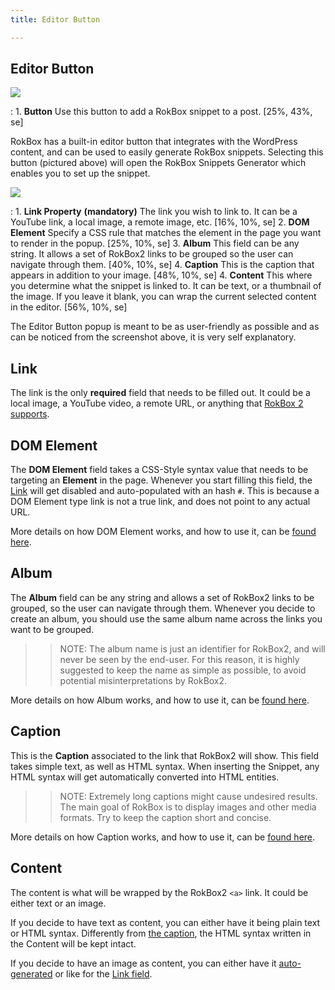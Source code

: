 ```yaml
---
title: Editor Button

---
```


Editor Button
-----

![][button]

:   1. **Button** Use this button to add a RokBox snippet to a post. [25%, 43%, se]

RokBox has a built-in editor button that integrates with the WordPress content, and can be used to easily generate RokBox snippets. Selecting this button (pictured above) will open the RokBox Snippets Generator which enables you to set up the snippet.

![][snippet]

:   1. **Link Property** **(mandatory)** The link you wish to link to. It can be a YouTube link, a local image, a remote image, etc. [16%, 10%, se]
    2. **DOM Element** Specify a CSS rule that matches the element in the page you want to render in the popup. [25%, 10%, se]
    3. **Album** This field can be any string. It allows a set of RokBox2 links to be grouped so the user can navigate through them. [40%, 10%, se]
    4. **Caption** This is the caption that appears in addition to your image. [48%, 10%, se]
    4. **Content** This where you determine what the snippet is linked to. It can be text, or a thumbnail of the image. If you leave it blank, you can wrap the current selected content in the editor. [56%, 10%, se]

The Editor Button popup is meant to be as user-friendly as possible and as can be noticed from the screenshot above, it is very self explanatory.

Link
----

The link is the only **required** field that needs to be filled out. It could be a local image, a YouTube video, a remote URL, or anything that [RokBox 2 supports][key-features].


DOM Element
-----------

The **DOM Element** field takes a CSS-Style syntax value that needs to be targeting an **Element** in the page. Whenever you start filling this field, the [Link][link] will get disabled and auto-populated with an hash `#`.
This is because a DOM Element type link is not a true link, and does not point to any actual URL.

More details on how DOM Element works, and how to use it, can be [found here][data-rokbox-element].


Album
-----

The **Album** field can be any string and allows a set of RokBox2 links to be grouped, so the user can navigate through them. Whenever you decide to create an album, you should use the same album name across the links you want to be grouped.

>> NOTE: The album name is just an identifier for RokBox2, and will never be seen by the end-user. For this reason, it is highly suggested to keep the name as simple as possible, to avoid potential misinterpretations by RokBox2.

More details on how Album works, and how to use it, can be [found here][data-rokbox-album].


Caption
-------

This is the **Caption** associated to the link that RokBox2 will show. This field takes simple text, as well as HTML syntax. When inserting the Snippet, any HTML syntax will get automatically converted into HTML entities.

>> NOTE: Extremely long captions might cause undesired results. The main goal of RokBox is to display images and other media formats. Try to keep the caption short and concise.

More details on how Caption works, and how to use it, can be [found here][data-rokbox-caption].


Content
-------

The content is what will be wrapped by the RokBox2 `<a>` link. It could be either text or an image.

If you decide to have text as content, you can either have it being plain text or HTML syntax. Differently from [the caption][caption], the HTML syntax written in the Content will be kept intact.

If you decide to have an image as content, you can either have it [auto-generated][data-rokbox-generate-thumbnail] or like for the [Link field][link].

[key-features]: INDEX.md#key-features
[link]: #link
[caption]: #caption
[button]: button.jpeg
[snippet]: snippet.jpeg
[data-rokbox-element]: how_to_use.md#data-rokbox-element
[data-rokbox-album]: how_to_use.md#data-rokbox-album
[data-rokbox-caption]: how_to_use.md#data-rokbox-caption
[data-rokbox-generate-thumbnail]: how_to_use.md#data-rokbox-generate-thumbnail